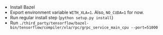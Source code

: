 * Install Bazel
* Export environment variable `WITH_XLA=1`. Also, `NO_CUDA=1` for now.
* Run regular install step (`python setup.py install`)
* Run `./third_party/tensorflow/bazel-bin/tensorflow/compiler/xla/rpc/grpc_service_main_cpu --port=51000`
